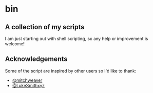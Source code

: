 # bin

## A collection of my scripts

I am just starting out with shell scripting, so any help or improvement is
welcome!

## Acknowledgements

Some of the script are inspired by other users so I'd like to thank:

- [@mitchweaver](https://github.com/mitchweaver)
- [@LukeSmithxyz](https://github.com/LukeSmithxyz)

